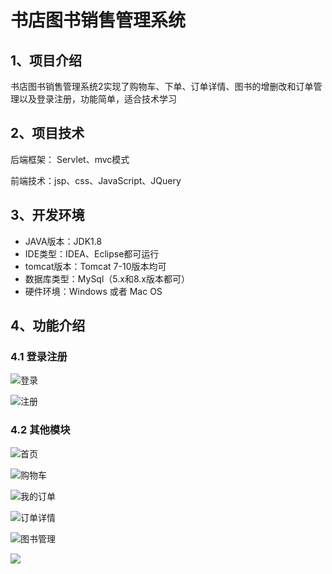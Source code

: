 # 书店图书销售管理系统



## 1、项目介绍

书店图书销售管理系统2实现了购物车、下单、订单详情、图书的增删改和订单管理以及登录注册，功能简单，适合技术学习


## 2、项目技术

后端框架： Servlet、mvc模式

前端技术：jsp、css、JavaScript、JQuery

## 3、开发环境

- JAVA版本：JDK1.8
- IDE类型：IDEA、Eclipse都可运行
- tomcat版本：Tomcat 7-10版本均可
- 数据库类型：MySql（5.x和8.x版本都可） 
- 硬件环境：Windows 或者 Mac OS


## 4、功能介绍

### 4.1 登录注册

![登录](https://project-images-1256969109.cos.ap-chongqing.myqcloud.com/Typora-Images/202208141019933.jpg)

![注册](https://project-images-1256969109.cos.ap-chongqing.myqcloud.com/Typora-Images/202208141019643.jpg)

### 4.2 其他模块

![首页](https://project-images-1256969109.cos.ap-chongqing.myqcloud.com/Typora-Images/202208141019356.jpg)

![购物车](https://project-images-1256969109.cos.ap-chongqing.myqcloud.com/Typora-Images/202208141019435.jpg)

![我的订单](https://project-images-1256969109.cos.ap-chongqing.myqcloud.com/Typora-Images/202208141019195.jpg)

![订单详情](https://project-images-1256969109.cos.ap-chongqing.myqcloud.com/Typora-Images/202208141019168.jpg)

![图书管理](https://project-images-1256969109.cos.ap-chongqing.myqcloud.com/Typora-Images/202208141019518.jpg)

![](https://project-images-1256969109.cos.ap-chongqing.myqcloud.com/Typora-Images/202208141019341.jpeg)


